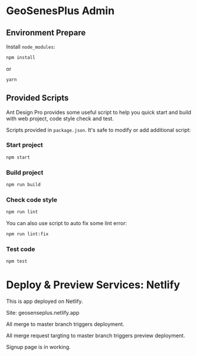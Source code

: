 # GeoSenesPlus Admin

## Environment Prepare

Install `node_modules`:

```bash
npm install
```

or

```bash
yarn
```

## Provided Scripts

Ant Design Pro provides some useful script to help you quick start and build with web project, code style check and test.

Scripts provided in `package.json`. It's safe to modify or add additional script:

### Start project

```bash
npm start
```

### Build project

```bash
npm run build
```

### Check code style

```bash
npm run lint
```

You can also use script to auto fix some lint error:

```bash
npm run lint:fix
```

### Test code

```bash
npm test
```

# Deploy & Preview Services: Netlify

This is app deployed on Netlify.

Site: geosenseplus.netlify.app

All merge to master branch triggers deployment.

All merge request targting to master branch triggers preview deployment.

Signup page is in working.
